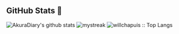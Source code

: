 ## GitHub Stats 🚀

![AkuraDiary's github stats](https://github-readme-stats.vercel.app/api?username=willchapuis&show_icons=true&theme=tokyonight)
<img src="https://github-readme-streak-stats.herokuapp.com/?user=willchapuis&theme=tokyonight" alt="mystreak"/>
<img src="https://github-readme-stats.vercel.app/api/top-langs/?username=willchapuis&langs_count=10&theme=tokyonight" alt="willchapuis :: Top Langs" />

<!--
<p align="center"><img src="https://github-readme-streak-stats.herokuapp.com/?user=willchapuis&theme=tokyonight&count_private=true" alt="mystreak"/></p>

<p align="center"><img src="https://github-readme-stats.vercel.app/api?username=willchapuis&show_icons=true&theme=tokyonight&count_private=true" alt="willchapuis :: Profile Stats" /></p>

<p align="center"><img src="https://github-readme-stats.vercel.app/api/top-langs/?username=willchapuis&langs_count=10&theme=tokyonight&layout=compact" alt="willchapuis :: Top Langs" /></p>
-->

<!--
**willchapuis/willchapuis** is a ✨ _special_ ✨ repository because its `README.md` (this file) appears on your GitHub profile.

Here are some ideas to get you started:

- 🔭 I’m currently working on ...
- 🌱 I’m currently learning ...
- 👯 I’m looking to collaborate on ...
- 🤔 I’m looking for help with ...
- 💬 Ask me about ...
- 📫 How to reach me: ...
- 😄 Pronouns: ...
- ⚡ Fun fact: ...
-->
